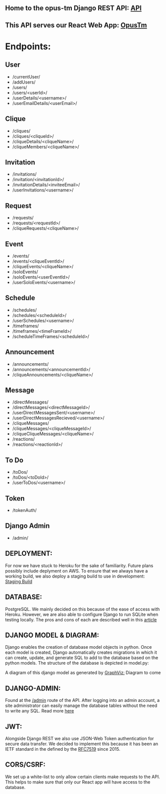 ## Home to the opus-tm Django REST API: [API](https://opustm-api.herokuapp.com/)
## This API serves our React Web App: [OpusTm](https://opustm.herokuapp.com/)
# Endpoints:
## User
- /currentUser/
- /addUsers/                  
- /users/                         
- /users/&lt;userId&gt;/
- /userDetails/&lt;username&gt;/
- /userEmailDetails/&lt;userEmail&gt;/
## Clique
- /cliques/
- /cliques/&lt;cliqueId&gt;/
- /cliqueDetails/&lt;cliqueName&gt;/
- /cliqueMembers/&lt;cliqueName&gt;/
## Invitation
- /invitations/
- /invitation/&lt;invitationId&gt;/
- /invitationDetails/&lt;inviteeEmail&gt;/
- /userInvitations/&lt;username&gt;/
## Request
- /requests/
- /requests/&lt;requestId&gt;/
- /cliqueRequests/&lt;cliqueName&gt;/
## Event
- /events/
- /events/&lt;cliqueEventId&gt;/
- /cliqueEvents/&lt;cliqueName&gt;/
- /soloEvents/
- /soloEvents/&lt;userEventId&gt;/
- /userSoloEvents/&lt;username&gt;/
## Schedule
- /schedules/
- /schedules/&lt;scheduleId&gt;/
- /userSchedules/&lt;username&gt;/
- /timeframes/
- /timeframes/&lt;timeFrameId&gt;/
- /scheduleTimeFrames/&lt;scheduleId&gt;/
## Announcement
- /announcements/
- /announcements/&lt;announcementId&gt;/
- /cliqueAnnouncements/&lt;cliqueName&gt;/
## Message
- /directMessages/
- /directMessages/&lt;directMessageId&gt;/
- /userDirectMessagesSent/&lt;username&gt;/
- /userDirectMessagesRecieved/&lt;username&gt;/
- /cliqueMessages/
- /cliqueMessages/&lt;cliqueMessageId&gt;/
- /cliqueCliqueMessages/&lt;cliqueName&gt;/
- /reactions/
- /reactions/&lt;reactionId&gt;/
## To Do
- /toDos/
- /toDos/&lt;toDoId&gt;/
- /userToDos/&lt;username&gt;/
## Token
- /tokenAuth/
## Django Admin
- /admin/

## DEPLOYMENT: 
For now we have stuck to Heroku for the sake of familiarity. Future plans possibly include deplyment on AWS. To ensure that we always have a working build, we also deploy a staging build to use in development:
[Staging Build](https://opustm-api-staging.herokuapp.com/)

## DATABASE: 
PostgreSQL. We mainly decided on this because of the ease of access with Heroku. However, we are also able to configure Django to run SQLite when testing locally. The pros and cons of each are described well in this [article](https://tableplus.com/blog/2018/08/sqlite-vs-postgresql-which-database-to-use-and-why.html)

## DJANGO MODEL & DIAGRAM: 
Django enables the creation of database model objects in python. Once each model is created, Django automatically creates migrations in which it can create, update, and generate SQL to add to the database based on the python models. The structure of the database is depicted in model.py:

A diagram of this django model as generated by [GraphViz:](http://www.graphviz.org/documentation/)
Diagram to come

## DJANGO-ADMIN: 
Found at the [/admin](https://opustm-api.herokuapp.com/admin) route of the API. After logging into an admin account, a site administrator can easily manage the database tables without the need to write any SQL. Read more [here](https://docs.djangoproject.com/en/3.1/ref/contrib/admin/)
  
## JWT: 
Alongside Django REST we also use JSON-Web Token authentication for secure data transfer. We decided to implement this because it has been an IETF standard in the defined by the [RFC7519](https://tools.ietf.org/html/rfc7519) since 2015. 

## CORS/CSRF: 
We set up a white-list to only allow certain clients make requests to the API. This helps to make sure that only our React app will have access to the database.
